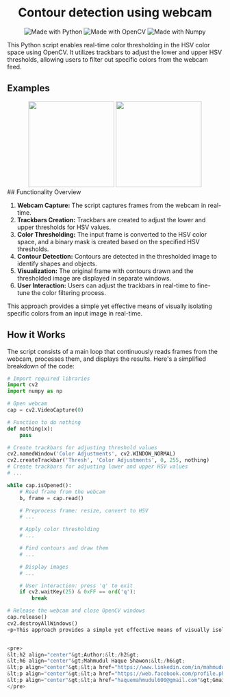 <h1 align="center">Contour detection using webcam</h1>
<p align="center">
  <img src="https://img.shields.io/badge/Made%20with-Python-1f425f.svg" alt="Made with Python">
  <img src="https://img.shields.io/badge/Made%20with-OpenCV-9cf.svg" alt="Made with OpenCV">
  <img src="https://img.shields.io/badge/Made%20with-Numpy-blue.svg" alt="Made with Numpy">


</p>
This Python script enables real-time color thresholding in the HSV color space using OpenCV. It utilizes trackbars to adjust the lower and upper HSV thresholds, allowing users to filter out specific colors from the webcam feed.

## Examples

<div align="center">
  <img src="https://github.com/Shawon5030/Computer-Vision/assets/149573785/152bd882-10a0-4eb1-9ace-678ac8563300" width="200" height="200">
  <img src="https://github.com/Shawon5030/Computer-Vision/assets/149573785/579ac9bf-b1c3-4f49-be2d-84cbbb82b708" width="200" height="200">

</div>
## Functionality Overview

1. **Webcam Capture:** The script captures frames from the webcam in real-time.
2. **Trackbars Creation:** Trackbars are created to adjust the lower and upper thresholds for HSV values.
3. **Color Thresholding:** The input frame is converted to the HSV color space, and a binary mask is created based on the specified HSV thresholds.
4. **Contour Detection:** Contours are detected in the thresholded image to identify shapes and objects.
5. **Visualization:** The original frame with contours drawn and the thresholded image are displayed in separate windows.
6. **User Interaction:** Users can adjust the trackbars in real-time to fine-tune the color filtering process.

This approach provides a simple yet effective means of visually isolating specific colors from an input image in real-time.

## How it Works

The script consists of a main loop that continuously reads frames from the webcam, processes them, and displays the results. Here's a simplified breakdown of the code:

```python
# Import required libraries
import cv2
import numpy as np

# Open webcam
cap = cv2.VideoCapture(0)

# Function to do nothing
def nothing(x):
    pass

# Create trackbars for adjusting threshold values
cv2.namedWindow('Color Adjustments', cv2.WINDOW_NORMAL)
cv2.createTrackbar('Thresh', 'Color Adjustments', 0, 255, nothing)
# Create trackbars for adjusting lower and upper HSV values
# ...

while cap.isOpened():
    # Read frame from the webcam
    b, frame = cap.read()

    # Preprocess frame: resize, convert to HSV
    # ...

    # Apply color thresholding
    # ...

    # Find contours and draw them
    # ...

    # Display images
    # ...

    # User interaction: press 'q' to exit
    if cv2.waitKey(25) & 0xFF == ord('q'):
        break

# Release the webcam and close OpenCV windows
cap.release()
cv2.destroyAllWindows()
<p>This approach provides a simple yet effective means of visually isolating specific colors from an input image in real-time.</p>


<pre>
&lt;h2 align="center"&gt;Author:&lt;/h2&gt;
&lt;h6 align="center"&gt;Mahmudul Haque Shawon:&lt;/h6&gt;
&lt;p align="center"&gt;&lt;a href="https://www.linkedin.com/in/mahmudulhaque600/"&gt;Linkedin&lt;/a&gt;&lt;/p&gt;
&lt;p align="center"&gt;&lt;a href="https://web.facebook.com/profile.php?id=100076803278386"&gt;Facebook&lt;/a&gt;&lt;/p&gt;
&lt;p align="center"&gt;&lt;a href="haquemahmudul600@gmail.com"&gt;Gmail&lt;/a&gt;&lt;/p&gt;
</pre>

